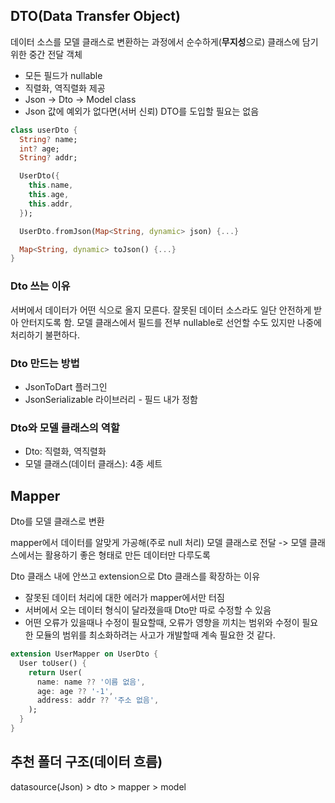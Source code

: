 ## DTO(Data Transfer Object)
데이터 소스를 모델 클래스로 변환하는 과정에서
순수하게(**무지성**으로) 클래스에 담기 위한 중간 전달 객체

- 모든 필드가 nullable
- 직렬화, 역직렬화 제공
- Json -> Dto -> Model class
- Json 값에 예외가 없다면(서버 신뢰) DTO를 도입할 필요는 없음

```dart
class userDto {
  String? name;
  int? age;
  String? addr;

  UserDto({
    this.name,
    this.age,
    this.addr,
  });

  UserDto.fromJson(Map<String, dynamic> json) {...}

  Map<String, dynamic> toJson() {...}
}
```

### Dto 쓰는 이유
서버에서 데이터가 어떤 식으로 올지 모른다. 잘못된 데이터 소스라도 일단 안전하게 받아 안터지도록 함.
모델 클래스에서 필드를 전부 nullable로 선언할 수도 있지만 나중에 처리하기 불편하다.

### Dto 만드는 방법
- JsonToDart 플러그인
- JsonSerializable 라이브러리 - 필드 내가 정함

### Dto와 모델 클래스의 역할
- Dto: 직렬화, 역직렬화
- 모델 클래스(데이터 클래스): 4종 세트

## Mapper
Dto를 모델 클래스로 변환

mapper에서 데이터를 알맞게 가공해(주로 null 처리) 모델 클래스로 전달 -> 모델 클래스에서는 활용하기 좋은 형태로 만든 데이터만 다루도록

Dto 클래스 내에 안쓰고 extension으로 Dto 클래스를 확장하는 이유
- 잘못된 데이터 처리에 대한 에러가 mapper에서만 터짐
- 서버에서 오는 데이터 형식이 달라졌을때 Dto만 따로 수정할 수 있음
- 어떤 오류가 있을때나 수정이 필요할때, 오류가 영향을 끼치는 범위와 수정이 필요한 모듈의 범위를 최소화하려는 사고가 개발할때 계속 필요한 것 같다.
```dart
extension UserMapper on UserDto {
  User toUser() {
    return User(
      name: name ?? '이름 없음',
      age: age ?? '-1',
      address: addr ?? '주소 없음',
    );
  }
}
```

## 추천 폴더 구조(데이터 흐름)
datasource(Json) > dto > mapper > model
